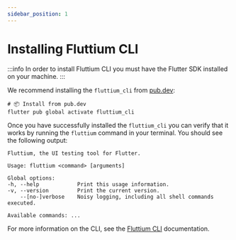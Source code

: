 ```yaml
---
sidebar_position: 1
---
```


# Installing Fluttium CLI

:::info
In order to install Fluttium CLI you must have the Flutter SDK installed on your machine.
:::

We recommend installing the `fluttium_cli` from [pub.dev](https://pub.dev):

```shell
# 📦 Install from pub.dev
flutter pub global activate fluttium_cli
```

Once you have successfully installed the `fluttium_cli` you can verify that it works by running the
`fluttium` command in your terminal. You should see the following output:

```shell
Fluttium, the UI testing tool for Flutter.

Usage: fluttium <command> [arguments]

Global options:
-h, --help            Print this usage information.
-v, --version         Print the current version.
    --[no-]verbose    Noisy logging, including all shell commands executed.

Available commands: ...
```

For more information on the CLI, see the [Fluttium CLI](/docs/fluttium-cli) documentation.
